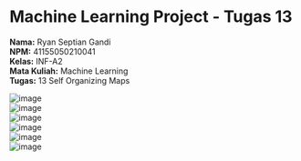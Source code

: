 # Machine Learning Project - Tugas 13

**Nama:** Ryan Septian Gandi  
**NPM:** 41155050210041  
**Kelas:** INF-A2  
**Mata Kuliah:** Machine Learning  
**Tugas:** 13 Self Organizing Maps

![image](https://github.com/user-attachments/assets/eb42b143-f3c4-4025-ba2e-eed56f63d141) <br>
![image](https://github.com/user-attachments/assets/4878e1f9-5d46-444f-85be-837f4bec1717) <br>
![image](https://github.com/user-attachments/assets/b72850a0-fde6-4771-b697-66b5cbf73822) <br>
![image](https://github.com/user-attachments/assets/bfe5b33b-2684-4457-9adb-9da8161ad9da) <br>
![image](https://github.com/user-attachments/assets/ef9ea9cb-199d-4302-93ad-91358140ffb8) <br>
![image](https://github.com/user-attachments/assets/90832173-f288-44b6-af32-6bae3cf2f857)

